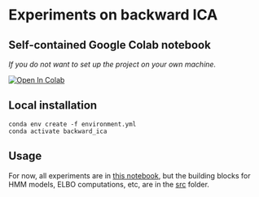 # Experiments on backward ICA

## Self-contained Google Colab notebook
*If you do not want to set up the project on your own machine.*

[![Open In Colab](https://colab.research.google.com/assets/colab-badge.svg)](https://colab.research.google.com/github/mchagneux/backward_ica/blob/main/demos.ipynb)


## Local installation 

```shell 
conda env create -f environment.yml
conda activate backward_ica
``` 

## Usage 

For now, all experiments are in [this notebook](demos.ipynb), but the building blocks for HMM models, ELBO computations, etc, are in the [src](src) folder.






